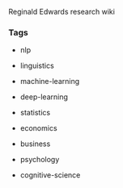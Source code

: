 Reginald Edwards research wiki

### Tags
* nlp

* linguistics

* machine-learning

* deep-learning

* statistics

* economics

* business

* psychology

* cognitive-science